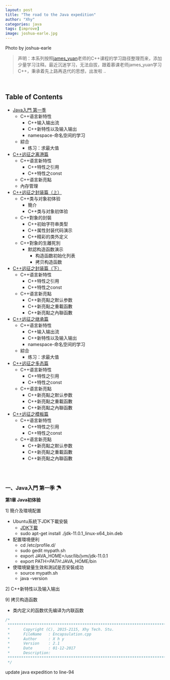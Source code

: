 ```yaml
---
layout: post
title: "The road to the Java expedition"
author: "Xhy"
categories: java
tags: [improve]
image: joshua-earle.jpg
---
```


Photo by joshua-earle


>声明：本系列按照[james_yuan](http://www.imooc.com/u/1349694/courses?sort=publish)老师的C++课程的学习路径整理而来，添加少量学习注释。最近沉迷学习，无法自拔，跟着慕课老师james_yuan学习C++，秉承着先上路再迭代的思想，出发啦 ..

<br />

## Table of Contents

* [Java入門 第一季 ](#1)
	* C++语言新特性
		* C++输入输出流
		* C++新特性以及输入输出
		* namespace-命名空间的学习
	* 綜合
		* 练习：求最大值
* [C++远征之离港篇](#2)
	* C++语言新特性
		* C++特性之引用
		* C++特性之const
	* C++语言新亮點
	* 內存管理
* [C++远征之封装篇（上）](#3)
	* C++类与对象初体验
		* 簡介
		* C++类与对象初体验
	* C++對象的封裝
		* C++初始字符串类型
		* C++属性封装代码演示
		* C++精彩的类外定义
	* C++對象的生離死別
	  * 默認构造函数演示
		* 构造函数初始化列表
		* 拷贝构造函数
* [C++远征之封装篇（下）](#4)
	* C++语言新特性
		* C++特性之引用
		* C++特性之const
	* C++语言新亮點
		* C++新亮點之默认参数
		* C++新亮點之重載函數
		* C++新亮點之內聯函數
* [C++远征之继承篇](#5)
	* C++语言新特性
		* C++输入输出流
		* C++新特性以及输入输出
		* namespace-命名空间的学习
	* 綜合
		* 练习：求最大值
* [C++远征之多态篇](#6)
	* C++语言新特性
		* C++特性之引用
		* C++特性之const
	* C++语言新亮點
		* C++新亮點之默认参数
		* C++新亮點之重載函數
		* C++新亮點之內聯函數
* [C++远征之模板篇](#7)
	* C++语言新特性
		* C++特性之引用
		* C++特性之const
	* C++语言新亮點
		* C++新亮點之默认参数
		* C++新亮點之重載函數
		* C++新亮點之內聯函數

<br />
<br />

<h3 id="1"> 一、Java入門 第一季 ☂</h3>

**第1章 Java初体验**

1] 簡介及環境配置
* Ubuntu系統下JDK下載安裝
	* [JDK下載](https://www.oracle.com/technetwork/java/javase/downloads/jdk11-downloads-5066655.html)
	* sudo apt-get install ./jdk-11.0.1_linux-x64_bin.deb
* 配置環境便利
	* cd /etc/profile.d/
	* sudo gedit mypath.sh
	* export JAVA_HOME=/usr/lib/jvm/jdk-11.0.1
	* export PATH=$PATH:$JAVA_HOME/bin
* 使環境變量生效和測試是否安裝成功
	* source mypath.sh
	* java -version

2] C++新特性以及输入输出

9] 拷贝构造函数

* 类内定义的函数优先编译为内联函数

```c++
/*
 **************************************************************************    	 
 *      Copyright (C), 2015-2115, Xhy Tech. Stu.
 *      FileName   : Encapsulation.cpp
 *      Author     : X h y
 *      Version    : 2.1   
 *      Date       : 01-12-2017
 *      Description:     
 **************************************************************************    	 
 */

```
update java expedition to line-94
